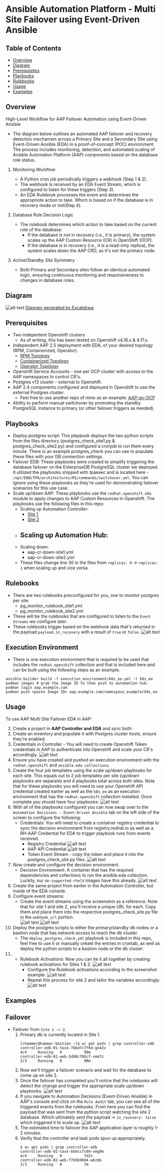 # Ansible Automation Platform - Multi Site Failover using Event-Driven Ansible
## Table of Contents

- [Overview](#overview)
- [Diagram](#diagram)
- [Prerequisites](#prerequisites)
- [Playbooks](#playbooks)
- [Rulebooks](#rulebooks)
- [Usage](#usage)
- [Examples](#examples)

## Overview

High-Level Workflow for AAP Failover Automation using Event-Driven Ansible  
- The diagram below outlines an automated AAP failover and recovery detection mechanism across a Primary Site and a Secondary Site using Event-Driven Ansible (EDA) in a proof-of-concept (POC) environment. The process includes monitoring, detection, and automated scaling of Ansible Automation Platform (AAP) components based on the database role status.

1. Monitoring Workflow
    - A Python cron job periodically triggers a webhook (Step 1 & 2).
    - The webhook is received by an EDA Event Stream, which is configured to listen for these triggers (Step 3).
    - An EDA Rulebook processes the event and determines the appropriote action to take. Which is based on if the database is in recovery mode or not(Step 4).

2. Database Role Decision Logic
    - The rulebook determines which action to take based on the current role of the database:
      - If the database is not in recovery (i.e., it is primary), the system scales up the AAP Custom Resource (CR) in OpenShift (OCP).
      - If the database is in recovery (i.e., it is a read-only replica), the system scales down the AAP CRD, as it's not the primary node.

3. Active/Standby Site Symmetry
    - Both Primary and Secondary sites follow an identical automated logic, ensuring continuous monitoring and responsiveness to changes in database roles.

## Diagram
![alt text](screenshots/diagram.png)
[Diagram generated by Excalidraw](https://excalidraw.com/)

## Prerequisites
- Two indepentent Openshift clusters 
    - As of writing, this has been tested on Openshift v4.16.x & 4.17.x. 
- Independent AAP 2.5 deployment with EDA, of your desired topology (RPM, Containerized, Operator). 
    - [RPM Topology](https://docs.redhat.com/en/documentation/red_hat_ansible_automation_platform/2.5/html/rpm_installation/index)
    - [Containerized Topology](https://docs.redhat.com/en/documentation/red_hat_ansible_automation_platform/2.5/html/containerized_installation/index)
    - [Operator Topology](https://docs.redhat.com/en/documentation/red_hat_ansible_automation_platform/2.5/html/installing_on_openshift_container_platform/index)
- Openshift Service Accounts - one per OCP cluster with access to the AAP namespaces to control CR's. 
- Postgres v13 cluster - external to Openshift.
- AAP 2.4 components configured and deployed in Openshift to use the external Postgres cluster.
    - Feel free to use another repo of mine as an example: [AAP-on-OCP](https://github.com/hammer-redhat/aap-on-ocp)
- Ability to perform manual switchover by promoting the standby PostgreSQL instance to primary (or other failover triggers as needed).

## Playbooks
- Deploy postgres script: This playbook deploys the two python scripts from the files directory (postgres_check_site1.py  & postgres_check_site2.py) and configured a cronjob to run them every minute. There is an example postgres_check you can use to populate these files with your DB connection settings. 
- Failover EDB: These playbooks were created to simplify triggering the database failover on the EnterpriseDB PostgreSQL cluster we deployed. It utilized the playbooks shipped with tpaexec and is located here - `/opt/EDB/TPA/architectures/M1/commands/switchover.yml`. You can ignore using these playbooks as they're used for demonstrating failover scenarios for this use case.
-  Scale up/down AAP: These playbooks use the `redhat.openshift.k8s` module to apply changes to AAP Custom Resources in Openshift. The playbooks use the following files in this repo:  
    - Scaling up Automation Controller:   
        - [Site 1](https://github.com/hammer-redhat/aap-multisite-failover-eda/blob/working-state/playbooks/controller/scale_up_aap-site1.yml)
        - [Site 2](https://github.com/hammer-redhat/aap-multisite-failover-eda/blob/working-state/playbooks/controller/scale_up_aap-site2.yml)
    - Scaling up Automation Hub: 
        - 
    - Scaling down: 
        - aap-cr-down-site1.yml
        - aap-cr-down-site2.yml
    - These files change line 30 in the files from `replicas: 0` -> `replicas: 1` when scaling up and vice versa.  

## Rulebooks
- There are two rulebooks preconfigured for you, one to monitor postgres per site. 
    - pg_monitor_rulebook_site1.yml
    - pg_monitor_rulebook_site2.yml
- These will be the rulebooks that are configured to listen to the `Event Streams` we configure later.
- These rulebooks trigger based on the webhook data that's returned in the payload `payload.in_recovery` with a result of `true` or `false`. 
![alt text](screenshots/event_details.png)

## Execution Environment
- There is one execution environment that is required to be used that includes the `redhat.openshift` collection and that is included here and can be built using the following steps as an example. 
```
ansible-builder build -f execution_environment/k8s_ee.yml -t k8s_ee
podman images # grab the Image ID to then push to automation hub.
podman login aap.example.com
podman push <paste Image ID> aap.example.com/namespace_example/k8s_ee
```

## Usage
To use AAP Multi Site Failover EDA in AAP:  

1. Create a project in **AAP Controller and EDA** and sync both:
2. Create an inventory and populate it with Postgres cluster hosts, ensure they're enabled.
3. Credentials in Controller - You will need to create Openshift Token credentials in AAP to authenticate into Openshift and scale your CR's accordingly.
![alt text](screenshots/credentials.png)
4. Ensure you have created and pushed an execution environment with the `redhat.openshift` and `ansible.eda collections`.
5. Create the four job templates using the scale up/down playbooks for each site. This equals out to 2 job templates per site (up/down playbooks are separate) and 4 playbooks total across both sites. Note that for these playbooks you will need to use your Openshift API credential created earlier as well as the `k8s_ee` as an execution environment that has the `redhat.openshift` collection installed. 
Once complete you should have four playbooks:
![alt text](screenshots/four_templates.png)
6. With all of the playbooks configured you can now swap over to the `Automation Decisions - Event-Driven Ansible` tab on the left side of the screen to configure the following:
    - Credentials: You will need to create a container registry credential to sync the decision environment from registry.redhat.io as well as a RH-AAP Credential for EDA to trigger playbook runs from events received. 
        - Registry Credential
        ![alt text](screenshots/regcred.png)
        - AAP API Credential
        ![alt text](screenshots/rhaapcred.png)
        - Token Event Stream - copy the token and place it into the postgres_check_site.py files. 
        ![alt text](screenshots/token.png)
7. Now create and configure the decision environment.
    - Decision Environment: A container that has the required dependencies and collections to run the ansible.eda collection. Luckily, our `de-supported-rhelX` images have this already. 
    ![alt text](screenshots/de-supported.png)
8. Create the same project from earlier in the Automation Controller, but inside of the EDA console. 
9. Configure event streams:
    - Create the event streams using the screenshot as a reference. Note that for site 1 and site 2, you'll receive a unique URL for each. Copy them and place them into the respective postgres_check_site.py file in the `webhook_url` portion.  
    ![alt text](screenshots/eventstreams1.png)
    ![alt text](screenshots/eventstreams.png)
10. Deploy the postgres scripts to either the primary/standby db nodes or a bastion node that has network access to reach the db cluster.
    - The `deploy_postgres_check.yml` playbook is included in this repo, feel free to use it or manually create the entries in crontab, as well as deploy the python scripts to a bastion node or the db cluster. 
11. 
    - Rulebook Activations: Now you can tie it all together by creating rulebook activations for Sites 1 & 2. 
    ![alt text](screenshots/rba.png)
        - Configure the Rulebook activations according to the screenshot example. 
        ![alt text](screenshots/rba2.png)
        - Repeat this process for site 2 and tailor the variables accordingly. 
        ![alt text](screenshots/rba3.png)

## Examples
## Failover
- Failover from `Site 1 -> 2`.
    1. Primary db is currently located in Site 1.
        ```
        [chammer@hammer-bastion ~]$ oc get pods | grep controller-edb
        controller-edb-01-task-7bbd7c7f6d-gn42v                           4/4     Running   0          90m
        controller-edb-01-web-5d98c76bcf-xmm7z                            3/3     Running   0          90m
        ```
    2. Now we'll trigger a failover scenario and wait for the database to come up on site 2. 
    3. Once the failover has completed you'll notice that the rulebooks will detect the change and trigger the appropriate scale up/down playbooks. 
        ![alt text](screenshots/up-down.png)
    4. If you navigate to Automation Decisions (Event-Driven Ansible) in AAP's console and click on the `Rule Audit` tab, you can see all of the triggered events from the rulebooks. From here you can find the payload that was sent from the python script watching the site 2 database. Which ultimately sent the payload -> `in_recovery: false` which triggered it to scale up.
        ![alt text](screenshots/scale-up.png)
    5. The estimated time to failover the AAP application layer is roughly 1-2 minutes. 
    6. Verify that the controller and task pods spun up appropriately. 
        ```
        $ oc get pods | grep controller-edb
        controller-edb-02-task-bb9cc7c69-xmg9m                            4/4     Running   0          7m2s
        controller-edb-02-web-f769b9684-w6z6b                             3/3     Running   0          7m
        ```
    
